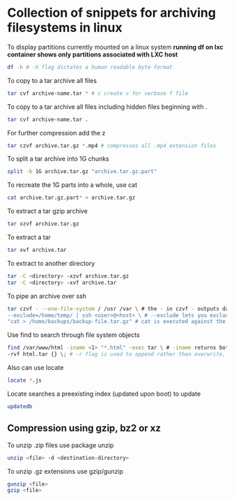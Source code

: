 # Collection of snippets for archiving filesystems in linux

To display partitions currently mounted on a linux system **running df on lxc container shows only partitions associated with LXC host**

```sh
df -h # -h flag dictates a human readable byte format
```

To copy to a tar archive all files

```sh
tar cvf archive-name.tar * # c create v for verbose f file
```

To copy to a tar archive all files including hidden files beginning with .

```sh
tar cvf archive-name.tar .
```

For further compression add the z

```sh
tar czvf archive.tar.gz *.mp4 # compresses all .mp4 extension files
```

To split a tar archive into 1G chunks

```sh
split -b 1G archive.tar.gz "archive.tar.gz.part"
```

To recreate the 1G parts into a whole, use cat

```sh
cat archive.tar.gz.part* > archive.tar.gz
```

To extract a tar gzip archive

```sh
tar xzvf archive.tar.gz
```

To extract a tar

```sh
tar xvf archive.tar
```

To extract to another directory

```sh
tar -C <directory> -xzvf archive.tar.gz
tar -C <directory> -xvf archive.tar
```

To pipe an archive over ssh

```sh
tar czvf - --one-file-system / /usr /var \ # the - in czvf - outputs data to standard output pushing the details to the end of the command, --one-file-system argument excludes all data from any filesystem besides current and won't include pseudo partitions like /sys/ and /dev/
--exclude=/home/temp/ | ssh <user>@<host> \ # --exclude lets you exclude data from current file system
"cat > /home/backups/backup-file.tar.gz" # cat is executed against the archive data stream
```

Use find to search through file system objects

```sh
find /var/www/html -iname <1> "*.html" -exec tar \ # -iname returns both upper and lowercase ( -name for case-sensitive ) -exec is execute if true `0` status is returned until the ; is encountered the {} is replaced by the current file being processed
-rvf html.tar {} \; # -r flag is used to append rather than overwrite, the \; is used to escape to protect from expansion by the shell
```

Also can use locate

```sh
locate *.js
```

Locate searches a preexisting index (updated upon boot) to update

```sh
updatedb
```

## Compression using gzip, bz2 or xz

To unzip .zip files use package unzip

```sh
unzip <file> -d <destination-directory>
```

To unzip .gz extensions use gzip/gunzip

```sh
gunzip <file>
gzip <file>
```